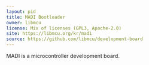 ```yaml
---
layout: pid
title: MADI Bootloader
owner: libmcu
license: Mix of licenses (GPL3, Apache-2.0)
site: https://libmcu.org/kr/madi
source: https://github.com/libmcu/development-board
---
```


MADI is a microcontroller development board.
